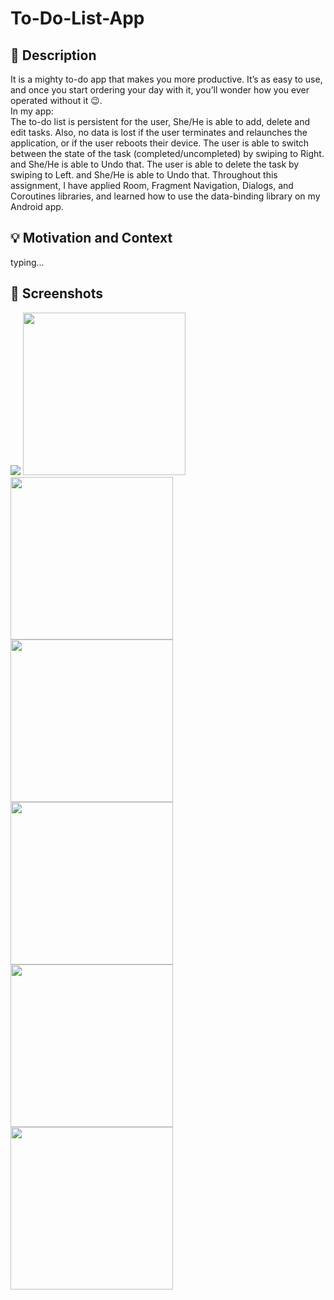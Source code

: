 # To-Do-List-App
## :scroll: Description
It is a mighty to-do app that makes you more productive. It’s as easy to use, and once you start ordering your day with it, you’ll wonder how you ever operated without it :wink:.\
In my app:\
The to-do list is persistent for the user, She/He is able to add, delete and edit tasks. 
Also, no data is lost if the user terminates and relaunches the application, or if the user reboots their device.
The user is able to switch between the state of the task (completed/uncompleted) by swiping to Right. and She/He is able to Undo that.
The user is able to delete the task by swiping to Left. and She/He is able to Undo that.
Throughout this assignment, I have applied Room, Fragment Navigation, Dialogs, and Coroutines libraries, and learned how to use the data-binding library on my Android app.


## :bulb: Motivation and Context
 typing...


## :camera_flash: Screenshots
 ![](screenshot/add.png)
 <img src="screenshot/add_page.png" width="260">
 <img src="screenshot/Task_page.png" width="260">
 <img src="screenshot/taskInfo_page.png" width="260">
 <img src="screenshot/taskInfo_page2.png" width="260">
 <img src="screenshot/update.png" width="260">
 <img src="screenshot/delete_dialog.png" width="260">

